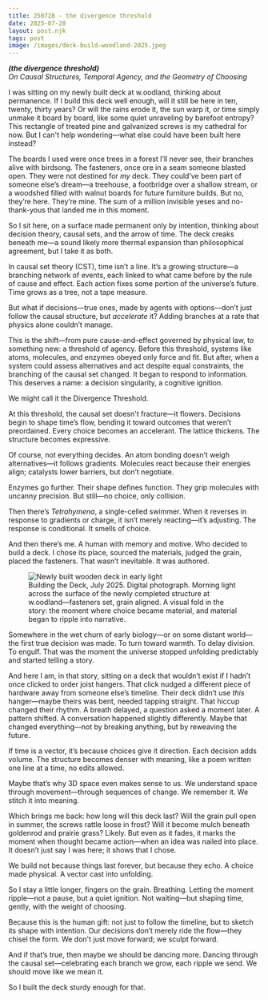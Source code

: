 ```yaml
---
title: 250728 - the divergence threshold
date: 2025-07-28
layout: post.njk
tags: post
image: /images/deck-build-woodland-2025.jpeg
---
```


**_(the divergence threshold)_**  
*On Causal Structures, Temporal Agency, and the Geometry of Choosing*

I was sitting on my newly built deck at w\.oodland, thinking about permanence. If I build this deck well enough, will it still be here in ten, twenty, thirty years? Or will the rains erode it, the sun warp it, or time simply unmake it board by board, like some quiet unraveling by barefoot entropy? This rectangle of treated pine and galvanized screws is my cathedral for now. But I can't help wondering—what else could have been built here instead?

The boards I used were once trees in a forest I’ll never see, their branches alive with birdsong. The fasteners, once ore in a seam someone blasted open. They were not destined for *my* deck. They could’ve been part of someone else’s dream—a treehouse, a footbridge over a shallow stream, or a woodshed filled with walnut boards for future furniture builds. But no, they’re here. They’re mine. The sum of a million invisible yeses and no-thank-yous that landed me in this moment.

So I sit here, on a surface made permanent only by intention, thinking about decision theory, causal sets, and the arrow of time. The deck creaks beneath me—a sound likely more thermal expansion than philosophical agreement, but I take it as both.

In causal set theory (CST), time isn’t a line. It’s a growing structure—a branching network of events, each linked to what came before by the rule of cause and effect. Each action fixes some portion of the universe’s future. Time grows as a tree, not a tape measure.&#x20;

But what if decisions—true ones, made by agents with options—don’t just follow the causal structure, but *accelerate* it? Adding branches at a rate that physics alone couldn’t manage.

This is the shift—from pure cause-and-effect governed by physical law, to something new: a threshold of agency. Before this threshold, systems like atoms, molecules, and enzymes obeyed only force and fit. But after, when a system could assess alternatives and act despite equal constraints, the branching of the causal set changed. It began to respond to information. This deserves a name: a decision singularity, a cognitive ignition.

We might call it the Divergence Threshold.

At this threshold, the causal set doesn't fracture—it flowers. Decisions begin to shape time’s flow, bending it toward outcomes that weren’t preordained. Every choice becomes an accelerant. The lattice thickens. The structure becomes expressive.

Of course, not everything decides. An atom bonding doesn’t weigh alternatives—it follows gradients. Molecules react because their energies align; catalysts lower barriers, but don’t negotiate.

Enzymes go further. Their shape defines function. They grip molecules with uncanny precision. But still—no choice, only collision.

Then there’s *Tetrahymena*, a single-celled swimmer. When it reverses in response to gradients or charge, it isn’t merely reacting—it’s adjusting. The response is conditional. It smells of choice.

And then there’s me. A human with memory and motive. Who decided to build a deck. I chose its place, sourced the materials, judged the grain, placed the fasteners. That wasn’t inevitable. It was authored.

<figure>
  <img src="/images/deck-build-woodland-2025.jpeg" alt="Newly built wooden deck in early light">
  <figcaption>
    Building the Deck, July 2025. Digital photograph. Morning light across the surface of the newly completed structure at w.oodland—fasteners set, grain aligned. A visual fold in the story: the moment where choice became material, and material began to ripple into narrative.
  </figcaption>
</figure>

Somewhere in the wet churn of early biology—or on some distant world—the first true decision was made. To turn toward warmth. To delay division. To engulf. That was the moment the universe stopped unfolding predictably and started telling a story.

And here I am, in that story, sitting on a deck that wouldn’t exist if I hadn’t once clicked to order joist hangers. That click nudged a different piece of hardware away from someone else’s timeline. Their deck didn’t use *this* hanger—maybe theirs was bent, needed tapping straight. That hiccup changed their rhythm. A breath delayed, a question asked a moment later. A pattern shifted. A conversation happened slightly differently. Maybe that changed everything—not by breaking anything, but by reweaving the future.

If time is a vector, it’s because choices give it direction. Each decision adds volume. The structure becomes denser with meaning, like a poem written one line at a time, no edits allowed.

Maybe that’s why 3D space even makes sense to us. We understand space through movement—through sequences of change. We remember it. We stitch it into meaning.

Which brings me back: how long will this deck last? Will the grain pull open in summer, the screws rattle loose in frost? Will it become mulch beneath goldenrod and prairie grass? Likely. But even as it fades, it marks the moment when thought became action—when an idea was nailed into place. It doesn’t just say I was here; it shows that I chose.

We build not because things last forever, but because they echo. A choice made physical. A vector cast into unfolding.

So I stay a little longer, fingers on the grain. Breathing. Letting the moment ripple—not a pause, but a quiet ignition. Not waiting—but shaping time, gently, with the weight of choosing.

Because this is the human gift: not just to follow the timeline, but to sketch its shape with intention. Our decisions don’t merely ride the flow—they chisel the form. We don't just move forward; we sculpt forward.

And if that’s true, then maybe we should be dancing more. Dancing through the causal set—celebrating each branch we grow, each ripple we send. We should move like we mean it.

So I built the deck sturdy enough for that.

